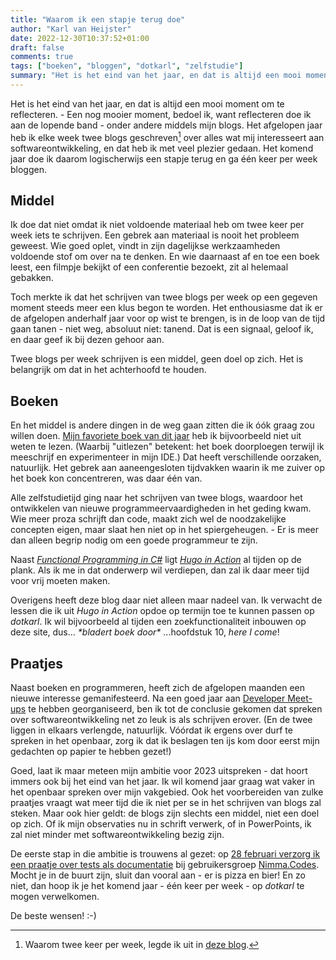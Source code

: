 ```yaml
---
title: "Waarom ik een stapje terug doe"
author: "Karl van Heijster"
date: 2022-12-30T10:37:52+01:00
draft: false
comments: true
tags: ["boeken", "bloggen", "dotkarl", "zelfstudie"]
summary: "Het is het eind van het jaar, en dat is altijd een mooi moment om te reflecteren. - Een nog mooier moment, bedoel ik, want reflecteren doe ik aan de lopende band - onder andere middels mijn blogs. Het afgelopen jaar heb ik elke week twee blogs geschreven over alles wat mij interesseert aan softwareontwikkeling, en dat heb ik met veel plezier gedaan. Het komend jaar doe ik daarom logischerwijs een stapje terug en ga één keer per week bloggen."
---
```


Het is het eind van het jaar, en dat is altijd een mooi moment om te reflecteren. - Een nog mooier moment, bedoel ik, want reflecteren doe ik aan de lopende band - onder andere middels mijn blogs. Het afgelopen jaar heb ik elke week twee blogs geschreven[^1] over alles wat mij interesseert aan softwareontwikkeling, en dat heb ik met veel plezier gedaan. Het komend jaar doe ik daarom logischerwijs een stapje terug en ga één keer per week bloggen.


## Middel


Ik doe dat niet omdat ik niet voldoende materiaal heb om twee keer per week iets te schrijven. Een gebrek aan materiaal is nooit het probleem geweest. Wie goed oplet, vindt in zijn dagelijkse werkzaamheden voldoende stof om over na te denken. En wie daarnaast af en toe een boek leest, een filmpje bekijkt of een conferentie bezoekt, zit al helemaal gebakken.


Toch merkte ik dat het schrijven van twee blogs per week op een gegeven moment steeds meer een klus begon te worden. Het enthousiasme dat ik er de afgelopen anderhalf jaar voor op wist te brengen, is in de loop van de tijd gaan tanen - niet weg, absoluut niet: tanend. Dat is een signaal, geloof ik, en daar geef ik bij dezen gehoor aan. 


Twee blogs per week schrijven is een middel, geen doel op zich. Het is belangrijk om dat in het achterhoofd te houden.


## Boeken


En het middel is andere dingen in de weg gaan zitten die ik óók graag zou willen doen. [Mijn favoriete boek van dit jaar](/blog/22/12/de-beste-boeken-over-software-ontwikkeling-die-ik-in-2022-las/) heb ik bijvoorbeeld niet uit weten te lezen. (Waarbij "uitlezen" betekent: het boek doorploegen terwijl ik meeschrijf en experimenteer in mijn IDE.) Dat heeft verschillende oorzaken, natuurlijk. Het gebrek aan aaneengesloten tijdvakken waarin ik me zuiver op het boek kon concentreren, was daar één van. 


Alle zelfstudietijd ging naar het schrijven van twee blogs, waardoor het ontwikkelen van nieuwe programmeervaardigheden in het geding kwam. Wie meer proza schrijft dan code, maakt zich wel de noodzakelijke concepten eigen, maar slaat hen niet op in het spiergeheugen. - Er is meer dan alleen begrip nodig om een goede programmeur te zijn.  


Naast [*Functional Programming in C#*](https://www.manning.com/books/functional-programming-in-c-sharp-second-edition) ligt [*Hugo in Action*](https://www.manning.com/books/hugo-in-action) al tijden op de plank. Als ik me in dat onderwerp wil verdiepen, dan zal ik daar meer tijd voor vrij moeten maken. 


Overigens heeft deze blog daar niet alleen maar nadeel van. Ik verwacht de lessen die ik uit *Hugo in Action* opdoe op termijn toe te kunnen passen op *dotkarl*. Ik wil bijvoorbeeld al tijden een zoekfunctionaliteit inbouwen op deze site, dus... *\*bladert boek door\** ...hoofdstuk 10, *here I come*!


## Praatjes


Naast boeken en programmeren, heeft zich de afgelopen maanden een nieuwe interesse gemanifesteerd. Na een goed jaar aan [Developer Meet-ups](/tags/developer-meet-up/) te hebben georganiseerd, ben ik tot de conclusie gekomen dat spreken over softwareontwikkeling net zo leuk is als schrijven erover. (En de twee liggen in elkaars verlengde, natuurlijk. Vóórdat ik ergens over durf te spreken in het openbaar, zorg ik dat ik beslagen ten ijs kom door eerst mijn gedachten op papier te hebben gezet!) 


Goed, laat ik maar meteen mijn ambitie voor 2023 uitspreken - dat hoort immers ook bij het eind van het jaar. Ik wil komend jaar graag wat vaker in het openbaar spreken over mijn vakgebied. Ook het voorbereiden van zulke praatjes vraagt wat meer tijd die ik niet per se in het schrijven van blogs zal steken. Maar ook hier geldt: de blogs zijn slechts een middel, niet een doel op zich. Of ik mijn observaties nu in schrift verwerk, of in PowerPoints, ik zal niet minder met softwareontwikkeling bezig zijn.


De eerste stap in die ambitie is trouwens al gezet: op [28 februari verzorg ik een praatje over tests als documentatie](https://www.meetup.com/nimma-codes-meetup-group/events/287692035/) bij gebruikersgroep [Nimma.Codes](https://www.nimma.codes/). Mocht je in de buurt zijn, sluit dan vooral aan - er is pizza en bier! En zo niet, dan hoop ik je het komend jaar - één keer per week - op *dotkarl* te mogen verwelkomen.


De beste wensen! :-)


[^1]: Waarom twee keer per week, legde ik uit in [deze blog](/blog/22/01/waarom-ik-twee-keer-per-week-blog/).
